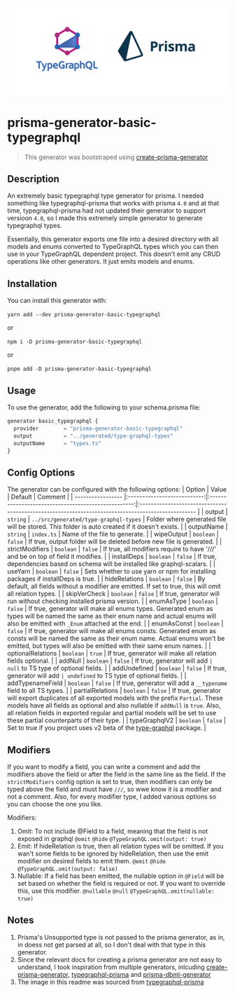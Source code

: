 ![integration logo](https://raw.githubusercontent.com/Luis-Domenech/prisma-generator-basic-typegraphql/main/img/integration.png)

# prisma-generator-basic-typegraphql

> This generator was bootstraped using [create-prisma-generator](https://github.com/YassinEldeeb/create-prisma-generator)

## Description
An extremely basic typegraphql type generator for prisma. I needed something like typegraphql-prisma that works with prisma `4.0` and at that time, typegraphql-prisma had not updated their generator to support versioon `4.0`, so I made this extremely simple generator to generate typegraphql types.

Essentially, this generator exports one file into a desired directory with all models and enums converted to TypeGraphQL types which you can then use in your TypeGraphQL dependent project. This doesn't emit any CRUD operations like other generators. It just emits models and enums.

## Installation
You can install this generator with:

```yarn add --dev prisma-generator-basic-typegraphql```

or

```npm i -D prisma-generator-basic-typegraphql```

or

```pnpm add -D prisma-generator-basic-typegraphql```

## Usage 
To use the generator, add the following to your schema.prisma file:
```typescript
generator basic_typegraphql {
  provider        = "prisma-generator-basic-typegraphql"
  output          = "../generated/type-graphql-types"
  outputName      = "types.ts"
}
```

## Config Options
The generator can be configured with the following options:
| Option | Value | Default | Comment |
| ----------------- |:---------------------------:|:---------------------------------------------------:|:-------------------------------------------------------------------------------------------------- |
| output | ``` string ``` | ``` ../src/generated/type-graphql-types ``` | Folder where generated file will be stored. This folder is auto created if it doesn't exists. |
| outputName | ``` string ``` | ``` index.ts ``` | Name of the file to generate. |
| wipeOutput | ``` boolean ``` | ``` false ``` | If true, output folder will be deleted before new file is generated. |
| strictModifiers | ``` boolean ``` | ``` false ``` | If true, all modifiers require to have '///' and be on top of field it modifies. |
| installDeps | ``` boolean ``` | ``` false ``` | If true, dependencies based on schema will be installed like graphql-scalars. |
| useYarn | ``` boolean ``` | ``` false ``` | Sets whether to use yarn or npm for installing packages if installDeps is true. |
| hideRelations | ``` boolean ``` | ``` false ``` | By default, all fields without a modifier are emitted. If set to true, this will omit all relation types. |
| skipVerCheck | ``` boolean ``` | ``` false ``` | If true, generator will run without checking installed prisma version. |
| enumAsType | ``` boolean ``` | ``` false ``` | If true, generator will make all enums types. Generated enum as types will be named the same as their enum name and actual enums will also be emitted with `_Enum` attached at the end. |
| enumAsConst | ``` boolean ``` | ``` false ``` | If true, generator will make all enums consts. Generated enum as consts will be named the same as their enum name. Actual enums won't be emitted, but types will also be emitted with their same enum names. |
| optionalRelations | ``` boolean ``` | ``` true ``` | If true, generator will make all relation fields optional. |
| addNull | ``` boolean ``` | ``` false ``` | If true, generator will add `| null` to TS type of optional fields. |
| addUndefined | ``` boolean ``` | ``` false ``` | If true, generator will add `| undefined` to TS type of optional fields. |
| addTypenameField | ``` boolean ``` | ``` false ``` | If true, generator will add a `__typename` field to all TS types. |
| partialRelations | ``` boolean ``` | ``` false ``` | If true, generator will export duplicates of all exported models with the prefix `Partial`. These models have all fields as optional and also nullable if `addNull` is `true`. Also, all relation fields in exported regular and partial models will be set to use these partial counterparts of their type. |
| typeGraphqlV2 | ``` boolean ``` | ``` false ``` | Set to true if you project uses v2 beta of the [type-graphql](https://www.npmjs.com/package/type-graphql) package. |



## Modifiers
If you want to modify a field, you can write a comment and add the modifiers above the field or after the field in the same line as the field. If the `strictModifiers` config option is set to true, then modifiers can only be typed above the field and must have `///`, so wwe know it is a modifier and not a comment. Also, for every modifier type, I added various options so you can choose the one you like.

Modifiers:
1. Omit: To not include @Field to a field, meaning that the field is not exposed in graphql
```@omit```
```@hide```
```@TypeGraphQL.omit(output: true)```
2. Emit: If hideRelation is true, then all relation types will be omitted. If you wan't some fields to be ignored by hideRelation, then use the emit modifier on desired fields to emit them.
```@emit```
```@hide```
```@TypeGraphQL.omit(output: false)```
3. Nullable: If a field has been emitted, the nullable option in `@Field` will be set based on whether the field is required or not. If you want to override this, use this modifier.
```@nullable```
```@null```
```@TypeGraphQL.omit(nullable: true)```

## Notes
1. Prisma's Unsupported type is not passed to the prisma generator, as in, in doess not get parsed at all, so I don't deal with that type in this generator.
2. Since the relevant docs for creating a prisma generator are not easy to understand, I took inspiration from multiple generators, inlcuding [create-prisma-generator](https://github.com/YassinEldeeb/create-prisma-generator), [typegraphql-prisma](https://github.com/MichalLytek/typegraphql-prisma) and [prisma-dbml-generator](https://github.com/notiz-dev/prisma-dbml-generator)
3. The image in this readme was sourced from [typegraphql-prisma](https://github.com/MichalLytek/typegraphql-prisma)
